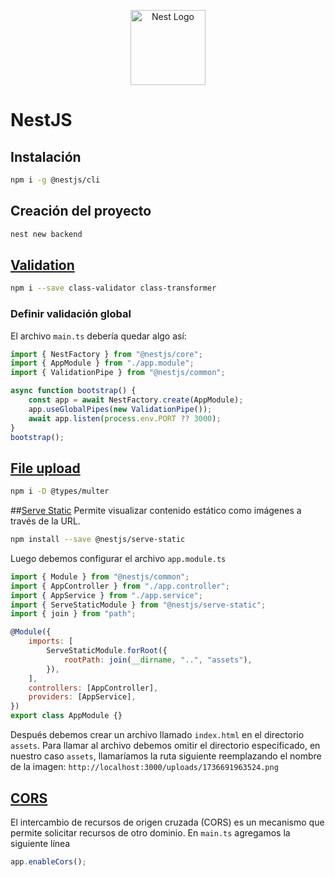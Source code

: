 <p align="center">
  <a href="http://nestjs.com/" target="blank"><img src="https://nestjs.com/img/logo-small.svg" width="120" alt="Nest Logo" /></a>
</p>

# NestJS

## Instalación

```bash
npm i -g @nestjs/cli
```

## Creación del proyecto

```bash
nest new backend
```

## [Validation](https://docs.nestjs.com/techniques/validation)

```bash
npm i --save class-validator class-transformer
```

### Definir validación global

El archivo `main.ts` debería quedar algo así:

```javascript
import { NestFactory } from "@nestjs/core";
import { AppModule } from "./app.module";
import { ValidationPipe } from "@nestjs/common";

async function bootstrap() {
    const app = await NestFactory.create(AppModule);
    app.useGlobalPipes(new ValidationPipe());
    await app.listen(process.env.PORT ?? 3000);
}
bootstrap();
```

## [File upload](https://docs.nestjs.com/techniques/file-upload)

```bash
npm i -D @types/multer
```

##[Serve Static](https://docs.nestjs.com/recipes/serve-static)
Permite visualizar contenido estático como imágenes a través de la URL.

```bash
npm install --save @nestjs/serve-static
```

Luego debemos configurar el archivo `app.module.ts`

```js
import { Module } from "@nestjs/common";
import { AppController } from "./app.controller";
import { AppService } from "./app.service";
import { ServeStaticModule } from "@nestjs/serve-static";
import { join } from "path";

@Module({
    imports: [
        ServeStaticModule.forRoot({
            rootPath: join(__dirname, "..", "assets"),
        }),
    ],
    controllers: [AppController],
    providers: [AppService],
})
export class AppModule {}
```

Después debemos crear un archivo llamado `index.html` en el directorio `assets`.
Para llamar al archivo debemos omitir el directorio especificado, en nuestro caso `assets`, llamaríamos la ruta siguiente reemplazando el nombre de la imagen:
`http://localhost:3000/uploads/1736691963524.png`

## [CORS](https://docs.nestjs.com/security/cors)

El intercambio de recursos de origen cruzada (CORS) es un mecanismo que permite solicitar recursos de otro dominio.
En `main.ts` agregamos la siguiente línea

```js
app.enableCors();
```
